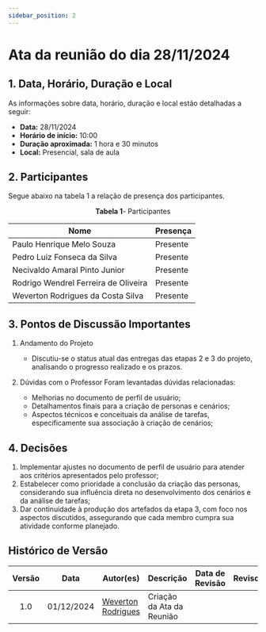 ```yaml
---
sidebar_position: 2
---
```


# Ata da reunião do dia 28/11/2024

## <a>1. Data, Horário, Duração e Local</a>

As informações sobre data, horário, duração e local estão detalhadas a seguir:

- **Data:** 28/11/2024
- **Horário de início:** 10:00
- **Duração aproximada:** 1 hora e 30 minutos
- **Local:** Presencial, sala de aula


## <a>2. Participantes</a>

Segue abaixo na tabela 1 a relação de presença dos participantes.

<center>

**Tabela 1**- Participantes

| Nome                                 | Presença |
| ------------------------------------ | -------- |
| Paulo Henrique Melo Souza            | Presente |
| Pedro Luiz Fonseca da Silva          | Presente |
| Necivaldo Amaral Pinto Junior        | Presente |
| Rodrigo Wendrel Ferreira de Oliveira | Presente |
| Weverton Rodrigues da Costa Silva    | Presente |

</center>


## <a>3. Pontos de Discussão Importantes</a>
1. Andamento do Projeto
    - Discutiu-se o status atual das entregas das etapas 2 e 3 do projeto, analisando o progresso realizado e os prazos.

2. Dúvidas com o Professor
Foram levantadas dúvidas relacionadas:
    - Melhorias no documento de perfil de usuário;
    - Detalhamentos finais para a criação de personas e cenários;
    - Aspectos técnicos e conceituais da análise de tarefas, especificamente sua associação à criação de cenários;

## <a>4. Decisões</a>
1. Implementar ajustes no documento de perfil de usuário para atender aos critérios apresentados pelo professor;
2. Estabelecer como prioridade a conclusão da criação das personas, considerando sua influência direta no desenvolvimento dos cenários e da análise de tarefas;
3. Dar continuidade à produção dos artefados da etapa 3, com foco nos aspectos discutidos, assegurando que cada membro cumpra sua atividade conforme planejado.

## Histórico de Versão

| Versão | Data | Autor(es) | Descrição | Data de Revisão | Revisor(es) |
|:---:|:---:|---|---|:---:|---|
| 1.0 | 01/12/2024 | [Weverton Rodrigues](https://github.com/vevetin) | Criação da Ata da Reunião |  |   |